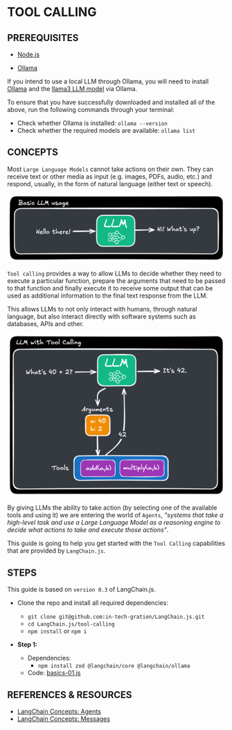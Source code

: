 # TOOL CALLING

## PREREQUISITES

  - [Node.js](https://nodejs.org/en/download/)

  - [Ollama](https://ollama.com/)

  If you intend to use a local LLM through Ollama, you will need to install [Ollama](https://ollama.com/) and the [llama3 LLM model](https://ollama.com/library/llama3) via Ollama. 

  To ensure that you have successfully downloaded and installed all of the above, run the following commands through your terminal:

  - Check whether Ollama is installed: `ollama --version`
  - Check whether the required models are available: `ollama list`

## CONCEPTS

  Most `Large Language Models` cannot take actions on their own. They can receive text or other media as input (e.g. images, PDFs, audio, etc.) and respond, usually, in the form of natural language (either text or speech).

  ![](./assets/Basic.LLM.png)

  `Tool calling` provides a way to allow LLMs to decide whether they need to execute a particular function, prepare the arguments that need to be passed to that function and finally execute it to receive some output that can be used as additional information to the final text response from the LLM.

  This allows LLMs to not only interact with humans, through natural language, but also interact directly with software systems such as databases, APIs and other.     

  ![](./assets/Tool.Calling.LLM.png)

  By giving LLMs the ability to take action (by selecting one of the available tools and using it) we are entering the world of `Agents`, _"systems that take a high-level task and use a Large Language Model as a reasoning engine to decide what actions to take and execute those actions"_.

  This guide is going to help you get started with the `Tool Calling` capabilities that are provided by `LangChain.js`.

## STEPS

  This guide is based on `version 0.3` of LangChain.js.

  - Clone the repo and install all required dependencies:
    - `git clone git@github.com:in-tech-gration/LangChain.js.git`
    - `cd LangChain.js/tool-calling`
    - `npm install` or `npm i`

  - **Step 1:**
    - Dependencies: 
      - `npm install zod @langchain/core @langchain/ollama`
    - Code: [basics-01.js](./step-by-step/basics-01.js)

## REFERENCES & RESOURCES

  - [LangChain Concepts: Agents](https://js.langchain.com/docs/concepts/agents)
  - [LangChain Concepts: Messages](https://js.langchain.com/docs/concepts/messages/)